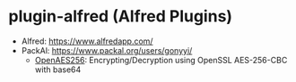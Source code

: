 # plugin-alfred (Alfred Plugins)

- Alfred: <https://www.alfredapp.com/>
- PackAl: <https://www.packal.org/users/gonyyi/>
  - [OpenAES256](http://www.packal.org/workflow/openaes256): Encrypting/Decryption using OpenSSL AES-256-CBC with base64
